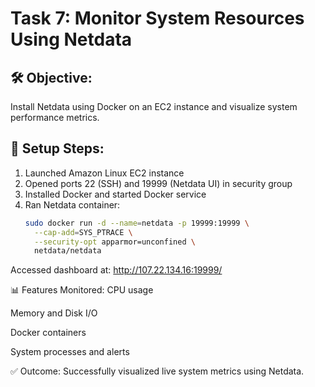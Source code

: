# Task 7: Monitor System Resources Using Netdata

## 🛠 Objective:
Install Netdata using Docker on an EC2 instance and visualize system performance metrics.

## 🚀 Setup Steps:
1. Launched Amazon Linux EC2 instance
2. Opened ports 22 (SSH) and 19999 (Netdata UI) in security group
3. Installed Docker and started Docker service
4. Ran Netdata container:
   ```bash
   sudo docker run -d --name=netdata -p 19999:19999 \
     --cap-add=SYS_PTRACE \
     --security-opt apparmor=unconfined \
     netdata/netdata

Accessed dashboard at:
http://107.22.134.16:19999/

📊 Features Monitored:
CPU usage

Memory and Disk I/O

Docker containers

System processes and alerts

✅ Outcome:
Successfully visualized live system metrics using Netdata.

